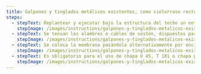 ```yaml
---
title: Galpones y tinglados metálicos existentes, como cielorraso recto
steps:
  - stepText: Replantear y ejecutar bajo la estructura del techo un entramado de sostén.
    stepImage: /images/instructions/galpones-y-tinglados-metalicos-existentes-como-cielorraso-recto/isolant-aislantes-linea-galpones-y-tinglados-paso-a-paso-colocacion-galpones-y-tinglados-metalicos-existentes-como-cielorraso-recto-1.jpg
  - stepText: Se tensan los alambres o cables de sostén, dispuestos paralelamente y separados de 60 a 80cm entre sí. Los mismos se fijan en los muros opuestos del galpón (en un solo sentido) por medio de tensores. Los alambres se colocan acompañando la forma del techo.
    stepImage: /images/instructions/galpones-y-tinglados-metalicos-existentes-como-cielorraso-recto/isolant-aislantes-linea-galpones-y-tinglados-paso-a-paso-colocacion-galpones-y-tinglados-metalicos-existentes-como-cielorraso-recto-2.jpg
  - stepText: Se coloca la membrana pasándola alternativamente por encima y por debajo de los alambres. Se instalan del mismo modo los rollos subsiguientes ejecutando la unión preferentemente por termosoldado. Tense la membrana y fíjela a los muros laterales del galpón.
    stepImage: /images/instructions/galpones-y-tinglados-metalicos-existentes-como-cielorraso-recto/isolant-aislantes-linea-galpones-y-tinglados-paso-a-paso-colocacion-galpones-y-tinglados-metalicos-existentes-como-cielorraso-recto-3.jpg
  - stepText: Es obligatorio para el uso de chapa U 45, T 101 o chapa plana similar, en las Zonas Bioclimáticas I, II y III (Argentina) y países Sub -Tropicales y Tropicales, el uso de perfil rectangular de 25x50 mm o un listón de madera de 2” x 1” para garantizar la vida útil del material.
    stepImage: /images/instructions/galpones-y-tinglados-metalicos-existentes-como-cielorraso-recto/isolant-aislantes-linea-galpones-y-tinglados-paso-a-paso-colocacion-galpones-y-tinglados-metalicos-existentes-como-cielorraso-recto-4.jpg
---
```

